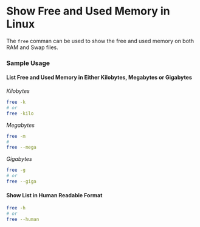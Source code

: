 # Show Free and Used Memory in Linux

The `free` comman can be used to show the free and used memory on both RAM and Swap files.

### Sample Usage

#### List Free and Used Memory in Either Kilobytes, Megabytes or Gigabytes

*Kilobytes*

```bash
free -k
# or
free -kilo
```

*Megabytes*

```bash
free -m
#
free --mega
```

*Gigabytes*

```bash
free -g
# or
free --giga
```

#### Show List in Human Readable Format

```bash
free -h
# or
free --human
```
